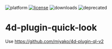 ![platform](https://img.shields.io/static/v1?label=platform&message=mac-intel&color=blue)
[![license](https://img.shields.io/github/license/miyako/4d-plugin-quick-look)](LICENSE)
![downloads](https://img.shields.io/github/downloads/miyako/4d-plugin-quick-look/total)
![deprecated](https://img.shields.io/badge/-deprecated-inactive)

# 4d-plugin-quick-look

Use https://github.com/miyako/4d-plugin-ql-v2
